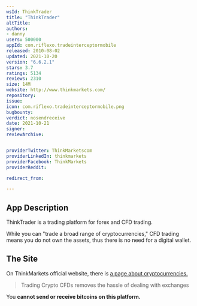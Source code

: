```yaml
---
wsId: ThinkTrader
title: "ThinkTrader"
altTitle: 
authors:
- danny
users: 500000
appId: com.riflexo.tradeinterceptormobile
released: 2010-08-02
updated: 2021-10-20
version: "6.6.2.1"
stars: 3.7
ratings: 5134
reviews: 2310
size: 14M
website: http://www.thinkmarkets.com/
repository: 
issue: 
icon: com.riflexo.tradeinterceptormobile.png
bugbounty: 
verdict: nosendreceive
date: 2021-10-21
signer: 
reviewArchive:


providerTwitter: ThinkMarketscom
providerLinkedIn: thinkmarkets
providerFacebook: ThinkMarkets
providerReddit: 

redirect_from:

---
```



## App Description

ThinkTrader is a trading platform for forex and CFD trading.

While you can "trade a broad range of cryptocurrencies," CFD trading means you do not own the assets, thus there is no need for a digital wallet.

## The Site

On ThinkMarkets official website, there is [a page about cryptocurrencies.](https://www.thinkmarkets.com/en/cryptocurrency-trading/)

> Trading Crypto CFDs removes the hassle of dealing with exchanges

You **cannot send or receive bitcoins on this platform.**
